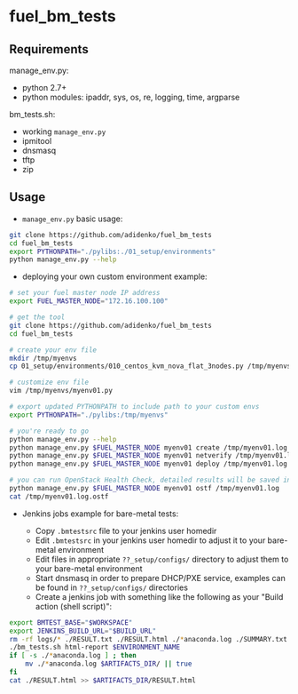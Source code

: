 fuel_bm_tests
=============

Requirements
------------
manage_env.py:
* python 2.7+
* python modules: ipaddr, sys, os, re, logging, time, argparse

bm_tests.sh:
* working ```manage_env.py```
* ipmitool
* dnsmasq
* tftp
* zip

Usage
-----
* ```manage_env.py``` basic usage:

```bash
git clone https://github.com/adidenko/fuel_bm_tests
cd fuel_bm_tests
export PYTHONPATH="./pylibs:./01_setup/environments"
python manage_env.py --help
```

* deploying your own custom environment example:

```bash
# set your fuel master node IP address
export FUEL_MASTER_NODE="172.16.100.100"

# get the tool
git clone https://github.com/adidenko/fuel_bm_tests
cd fuel_bm_tests

# create your env file
mkdir /tmp/myenvs
cp 01_setup/environments/010_centos_kvm_nova_flat_3nodes.py /tmp/myenvs/myenv01.py

# customize env file
vim /tmp/myenvs/myenv01.py

# export updated PYTHONPATH to include path to your custom envs
export PYTHONPATH="./pylibs:/tmp/myenvs"

# you're ready to go
python manage_env.py --help
python manage_env.py $FUEL_MASTER_NODE myenv01 create /tmp/myenv01.log && \
python manage_env.py $FUEL_MASTER_NODE myenv01 netverify /tmp/myenv01.log && \
python manage_env.py $FUEL_MASTER_NODE myenv01 deploy /tmp/myenv01.log

# you can run OpenStack Health Check, detailed results will be saved in $LOG.ostf
python manage_env.py $FUEL_MASTER_NODE myenv01 ostf /tmp/myenv01.log
cat /tmp/myenv01.log.ostf
```


* Jenkins jobs example for bare-metal tests:

    * Copy ```.bmtestsrc``` file to your jenkins user homedir
    * Edit ```.bmtestsrc``` in your jenkins user homedir to adjust it to your bare-metal environment
    * Edit files in appropriate ```??_setup/configs/``` directory to adjust them to your bare-metal environment
    * Start dnsmasq in order to prepare DHCP/PXE service, examples can be found in ```??_setup/configs/``` directories
    * Create a jenkins job with something like the following as your "Build action (shell script)":

```bash
export BMTEST_BASE="$WORKSPACE"
export JENKINS_BUILD_URL="$BUILD_URL"
rm -rf logs/* ./RESULT.txt ./RESULT.html ./*anaconda.log ./SUMMARY.txt
./bm_tests.sh html-report $ENVIRONMENT_NAME
if [ -s ./*anaconda.log ] ; then
    mv ./*anaconda.log $ARTIFACTS_DIR/ || true
fi
cat ./RESULT.html >> $ARTIFACTS_DIR/RESULT.html
```

